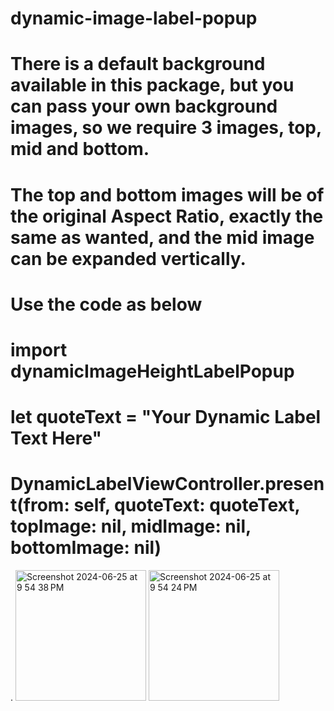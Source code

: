 # dynamic-image-label-popup
# There is a default background available in this package, but you can pass your own background images, so we require 3 images, top, mid and bottom.
# The top and bottom images will be of the original Aspect Ratio, exactly the same as wanted, and the mid image can be expanded vertically.
# Use the code as below
#
#
#
# import dynamicImageHeightLabelPopup
# let quoteText = "Your Dynamic Label Text Here"
# DynamicLabelViewController.present(from: self, quoteText: quoteText, topImage: nil, midImage: nil, bottomImage: nil)
.
<img width="209" alt="Screenshot 2024-06-25 at 9 54 38 PM" src="https://github.com/shivampatel066/dynamic-image-label-popup/assets/31154386/aaa27984-ed5e-44dd-baf5-d20227d7458b">
<img width="209" alt="Screenshot 2024-06-25 at 9 54 24 PM" src="https://github.com/shivampatel066/dynamic-image-label-popup/assets/31154386/2ecbd1a0-d8a7-4e37-9003-ee6d3c41accf">
